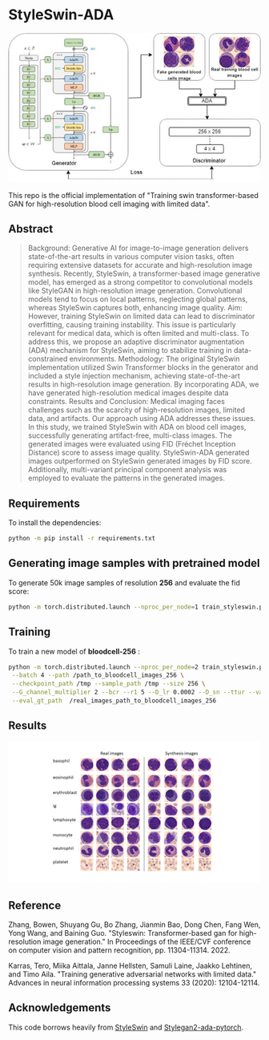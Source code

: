 # StyleSwin-ADA

![](imgs/architecture.jpg)

This repo is the official implementation of "Training swin transformer-based GAN for high-resolution blood cell imaging with limited data". 

## Abstract

> Background: Generative AI for image-to-image generation delivers state-of-the-art results in various computer vision tasks, often requiring extensive datasets for accurate and high-resolution image synthesis. Recently, StyleSwin, a transformer-based image generative model, has emerged as a strong competitor to convolutional models like StyleGAN in high-resolution image generation. Convolutional models tend to focus on local patterns, neglecting global patterns, whereas StyleSwin captures both, enhancing image quality.
Aim: However, training StyleSwin on limited data can lead to discriminator overfitting, causing training instability. This issue is particularly relevant for medical data, which is often limited and multi-class. To address this, we propose an adaptive discriminator augmentation (ADA) mechanism for StyleSwin, aiming to stabilize training in data-constrained environments.
> Methodology: The original StyleSwin implementation utilized Swin Transformer blocks in the generator and included a style injection mechanism, achieving state-of-the-art results in high-resolution image generation. By incorporating ADA, we have generated high-resolution medical images despite data constraints.
Results and Conclusion: Medical imaging faces challenges such as the scarcity of high-resolution images, limited data, and artifacts. Our approach using ADA addresses these issues. In this study, we trained StyleSwin with ADA on blood cell images, successfully generating artifact-free, multi-class images. The generated images were evaluated using FID (Fréchet Inception Distance) score to assess image quality. StyleSwin-ADA generated images outperformed on StyleSwin generated images by FID score.  Additionally, multi-variant principal component analysis was employed to evaluate the patterns in the generated images.

## Requirements

To install the dependencies:

```bash
python -m pip install -r requirements.txt
```

## Generating image samples with pretrained model

To generate 50k image samples of resolution **256** and evaluate the fid score:

```bash
python -m torch.distributed.launch --nproc_per_node=1 train_styleswin.py --sample_path /path_to_save_generated_samples --size 256 --G_channel_multiplier 2 --ckpt /path/to/checkpoint --eval --val_num_batches 600 --val_batch_size 4 --eval_gt_path /path_to_real_images
```

## Training

To train a new model of **bloodcell-256** :

```bash
python -m torch.distributed.launch --nproc_per_node=2 train_styleswin.py \
 --batch 4 --path /path_to_bloodcell_images_256 \
 --checkpoint_path /tmp --sample_path /tmp --size 256 \
 --G_channel_multiplier 2 --bcr --r1 5 --D_lr 0.0002 --D_sn --ttur --val_batch_size 4 --eval_freq 20000  --val_num_batches 600 \
 --eval_gt_path  /real_images_path_to_bloodcell_images_256
```

## Results 
![](imgs/bloodcell.png)

## Reference

Zhang, Bowen, Shuyang Gu, Bo Zhang, Jianmin Bao, Dong Chen, Fang Wen, Yong Wang, and Baining Guo. "Styleswin: Transformer-based gan for high-resolution image generation." In Proceedings of the IEEE/CVF conference on computer vision and pattern recognition, pp. 11304-11314. 2022.

Karras, Tero, Miika Aittala, Janne Hellsten, Samuli Laine, Jaakko Lehtinen, and Timo Aila. "Training generative adversarial networks with limited data." Advances in neural information processing systems 33 (2020): 12104-12114.

## Acknowledgements

This code borrows heavily from [StyleSwin]([https://github.com/microsoft/StyleSwin]) and [Stylegan2-ada-pytorch]([https://github.com/microsoft/Swin-Transformer]).
